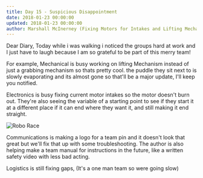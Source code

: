 ```yaml
---
title: Day 15 - Suspicious Disappointment
date: 2018-01-23 00:00:00
updated: 2018-01-23 00:00:00
author: Marshall McInerney (Fixing Motors for Intakes and Lifting Mechanisms)
---
```


Dear Diary,
Today while i was walking i noticed the groups hard at work and I just have to laugh because I am so grateful to be part of this merry team!

For example, Mechanical is busy working on lifting Mechanism instead of just a grabbing mechanism so thats pretty cool. the puddle they sit next to is slowly evaporating and its almost gone so that'll be a major update, I'll keep you notified.

Electronics is busy fixing current motor intakes so the motor doesn't burn out. They're also seeing the variable of a starting point to see if they start it at a different place if it can end where they want it, and still making it end straight.

![Robo Race](/images/20180123/race.jpg)

Communications is making a logo for a team pin and it doesn't look that great but we'll fix that up with some troubleshooting. The author is also helping make a team manual for instructions in the future, like a written safety video with less bad acting.

Logistics is still fixing gaps, (It's a one man team so were going slow)
